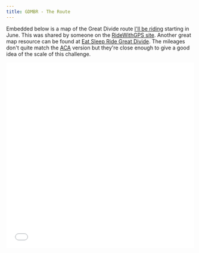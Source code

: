 ```yaml
---
title: GDMBR - The Route
---
```

Embedded below is a map of the Great Divide route [I'll be riding](/infinite-divide) starting in June. This was shared by someone on the [RideWithGPS site](https://ridewithgps.com/routes/6790263). Another great map resource can be found at [Eat Sleep Ride Great Divide](https://www.eatsleepridegreatdivide.com). The mileages don't quite match the [ACA][aca] version but they're close enough to give a good idea of the scale of this challenge. 

<iframe src="//rwgps-embeds.com/routes/6790263/embed" height="500px" width="100%" frameborder="0"></iframe>

[aca]: https://www.adventurecycling.org/routes-and-maps/adventure-cycling-route-network/great-divide-mountain-bike-route/
